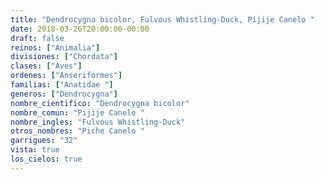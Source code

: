 ```yaml
---
title: "Dendrocygna bicolor, Fulvous Whistling-Duck, Pijije Canelo "
date: 2018-03-26T20:00:00-00:00
draft: false
reinos: ["Animalia"]
divisiones: ["Chordata"]
clases: ["Aves"]
ordenes: ["Anseriformes"]
familias: ["Anatidae "]
generos: ["Dendrocygna"]
nombre_cientifico: "Dendrocygna bicolor"
nombre_comun: "Pijije Canelo "
nombre_ingles: "Fulvous Whistling-Duck"
otros_nombres: "Piche Canelo "
garrigues: "32"
vista: true
los_cielos: true
---
```


